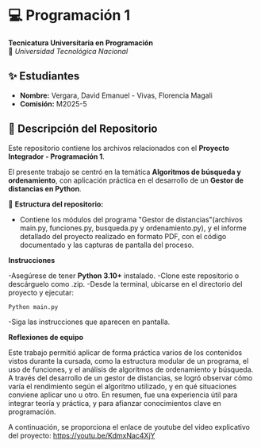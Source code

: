# 💻 Programación 1  
**Tecnicatura Universitaria en Programación**  
📍 *Universidad Tecnológica Nacional*  

## ✨ Estudiantes  
- **Nombre:** Vergara, David Emanuel - Vivas, Florencia Magali 
- **Comisión:** M2025-5

## 📂 Descripción del Repositorio  
Este repositorio contiene los archivos relacionados con el **Proyecto Integrador - Programación 1**.  

El presente trabajo se centró en la temática **Algoritmos de búsqueda y ordenamiento**, con aplicación práctica en el desarrollo de un **Gestor de distancias en Python**.

📌 **Estructura del repositorio:**  

- Contiene los módulos del programa "Gestor de distancias"(archivos main.py, funciones.py, busqueda.py y ordenamiento.py), y el informe detallado del proyecto realizado en formato PDF, con el código documentado y las capturas de pantalla del proceso.

**Instrucciones**

-Asegúrese de tener **Python 3.10+** instalado.
-Clone este repositorio o descárguelo como .zip.
-Desde la terminal, ubicarse en el directorio del proyecto y ejecutar:

```bash
Python main.py
```
-Siga las instrucciones que aparecen en pantalla.


**Reflexiones de equipo**

Este trabajo permitió aplicar de forma práctica varios de los contenidos vistos durante la cursada, como la estructura modular de un programa, el uso de funciones, y el análisis de algoritmos de ordenamiento y búsqueda.
A través del desarrollo de un gestor de distancias, se logró observar cómo varía el rendimiento según el algoritmo utilizado, y en qué situaciones conviene aplicar uno u otro.
En resumen, fue una experiencia útil para integrar teoría y práctica, y para afianzar conocimientos clave en programación.

A continuación, se proporciona el enlace de youtube del video explicativo del proyecto: https://youtu.be/KdmxNac4XjY
